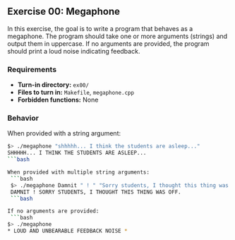 ## Exercise 00: Megaphone

In this exercise, the goal is to write a program that behaves as a megaphone. The program should take one or more arguments (strings) and output them in uppercase. If no arguments are provided, the program should print a loud noise indicating feedback.

### Requirements

- **Turn-in directory:** `ex00/`
- **Files to turn in:** `Makefile`, `megaphone.cpp`
- **Forbidden functions:** None

### Behavior

When provided with a string argument:
   ```bash
   $> ./megaphone "shhhhh... I think the students are asleep..."
   SHHHHH... I THINK THE STUDENTS ARE ASLEEP...
   ```bash

When provided with multiple string arguments:
    ```bash
    $> ./megaphone Damnit " ! " "Sorry students, I thought this thing was off."
    DAMNIT ! SORRY STUDENTS, I THOUGHT THIS THING WAS OFF.
    ```bash

If no arguments are provided:
    ```bash
$> ./megaphone
* LOUD AND UNBEARABLE FEEDBACK NOISE *
